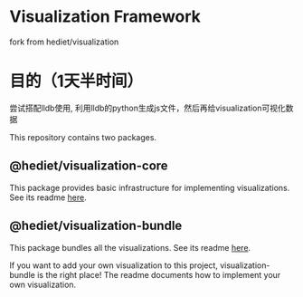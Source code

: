 # Visualization Framework
  fork from hediet/visualization

# 目的（1天半时间）
  尝试搭配lldb使用, 利用lldb的python生成js文件，然后再给visualization可视化数据


This repository contains two packages.

## @hediet/visualization-core

This package provides basic infrastructure for implementing visualizations.
See its readme [here](./visualization-core/README.md).

## @hediet/visualization-bundle

This package bundles all the visualizations.
See its readme [here](./visualization-bundle/README.md).

If you want to add your own visualization to this project, visualization-bundle is the right place!
The readme documents how to implement your own visualization.
